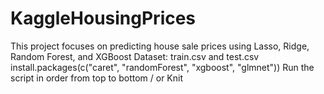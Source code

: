 # KaggleHousingPrices
This project focuses on predicting house sale prices using Lasso, Ridge, Random Forest, and XGBoost
Dataset: train.csv and test.csv
install.packages(c("caret", "randomForest", "xgboost", "glmnet"))
Run the script in order from top to bottom / or Knit 
